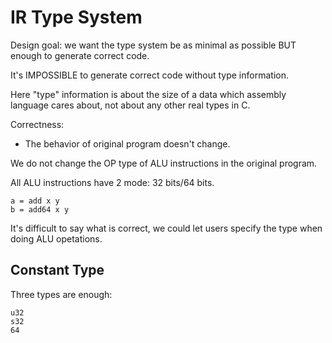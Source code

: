 # IR Type System

Design goal: we want the type system be as minimal as possible BUT enough to generate correct code.

It's IMPOSSIBLE to generate correct code without type information.

Here "type" information is about the size of a data which assembly language cares about, not about any other real types in C.

Correctness:

- The behavior of original program doesn't change.

We do not change the OP type of ALU instructions in the original program.

All ALU instructions have 2 mode: 32 bits/64 bits.

```
a = add x y
b = add64 x y
```

It's difficult to say what is correct, we could let users specify the type when doing ALU opetations.

## Constant Type

Three types are enough:

```
u32
s32
64
```
